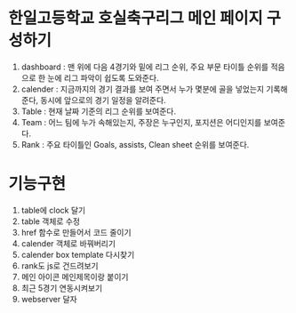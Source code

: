 한일고등학교 호실축구리그 메인 페이지 구성하기
==================================
1. dashboard : 맨 위에 다음 4경기와 밑에 리그 순위, 주요 부문 타이틀 순위를 적음으로 한 눈에 리그 파악이 쉽도록 도와준다.
2. calender : 지금까지의 경기 결과를 보여 주면서 누가 몇분에 골을 넣었는지 기록해준다, 동시에 앞으로의 경기 일정을 알려준다.
3. Table : 현재 날짜 기준의 리그 순위를 보여준다. 
4. Team : 어느 팀에 누가 속해있는지, 주장은 누구인지, 포지션은 어디인지를 보여준다.
5. Rank : 주요 타이틀인 Goals, assists, Clean sheet 순위를 보여준다. 

기능구현
======
1. table에 clock 달기
2. table 객체로 수정
3. href 함수로 만들어서 코드 줄이기 
4. calender 객체로 바꿔버리기
5. calender box template 다시찾기
6. rank도 js로 건드려보기
7. 메인 아이콘 메인제목이랑 붙이기
8. 최근 5경기 연동시켜보기
9. webserver 달자